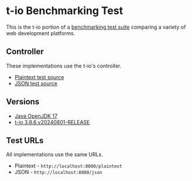 # t-io Benchmarking Test

This is the t-io portion of a [benchmarking test suite](../) comparing a variety of web development platforms.

## Controller

These implementations use the t-io's controller.
* [Plaintext test source](src/main/java/org/tio/http/server/benchmark/controller/TestController.java)
* [JSON test source](src/main/java/org/tio/http/server/benchmark/controller/TestController.java)


## Versions
* [Java OpenJDK 17](http://openjdk.java.net/)
* [t-io 3.8.6.v20240801-RELEASE](https://github.com/tywo45/t-io)

## Test URLs

All implementations use the same URLs.

 * Plaintext - `http://localhost:8080/plaintext`
 * JSON - `http://localhost:8080/json`
 
